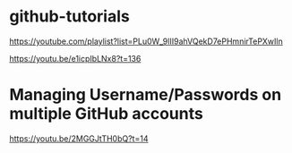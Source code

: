# github-tutorials
https://youtube.com/playlist?list=PLu0W_9lII9ahVQekD7ePHmnirTePXwIln

https://youtu.be/e1icpIbLNx8?t=136 

# Managing Username/Passwords on multiple GitHub accounts
https://youtu.be/2MGGJtTH0bQ?t=14

